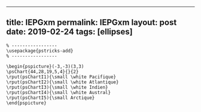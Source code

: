 ---
 title: IEPGxm
 permalink: IEPGxm
 layout: post
 date: 2019-02-24
 tags: [ellipses]
 ---

```latex% Dans le préambule
% -----------------
\usepackage{pstricks-add}
% -----------------

\begin{pspicture}(-3,-3)(3,3)
\psChart{44,28,19,5,4}{}{2}
\rput(psChartI1){\small \white Pacifique}
\rput(psChartI2){\small \white Atlantique}
\rput(psChartI3){\small \white Indien}
\rput(psChartI4){\small \white Austral}
\rput(psChartI5){\small Arctique}
\end{pspicture}
```